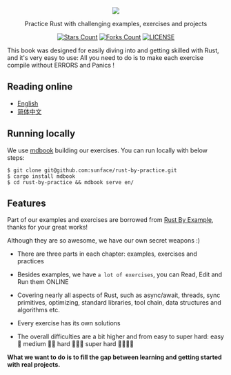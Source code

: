 <div align="center">
    <img  src="https://github.com/sunface/rust-by-practice/blob/master/en/assets/header.jpg?raw=true">
</div>
    
<p align="center">Practice Rust with challenging examples, exercises and projects</p>
    
<div align="center">

[![Stars Count](https://img.shields.io/github/stars/sunface/rust-by-practice?style=flat)](https://github.com/sunface/rust-by-practice/stargazers) [![Forks Count](https://img.shields.io/github/forks/sunface/rust-by-practice.svg?style=flat)](https://github.com/naaive/orange/network/members)
[![LICENSE](https://img.shields.io/badge/license-mit-green?style=flat)](https://github.com/sunface/rust-by-practice/blob/master/LICENSE)
</div>

This book was designed for easily diving into and getting skilled with Rust, and it's very easy to use: All you need to do is to make each exercise compile without ERRORS and Panics !


## Reading online

- [English](https://practice.rs)
- [简体中文](https://zh.practice.rs)


## Running locally

We use [mdbook](https://rust-lang.github.io/mdBook/) building our exercises. You can run locally with below steps:
```shell
$ git clone git@github.com:sunface/rust-by-practice.git
$ cargo install mdbook
$ cd rust-by-practice && mdbook serve en/ 
```

## Features

Part of our examples and exercises are borrowed from [Rust By Example](https://github.com/rust-lang/rust-by-example), thanks for your great works!

Although they are so awesome, we have our own secret weapons :)

- There are three parts in each chapter: examples, exercises and practices

- Besides examples, we have `a lot of exercises`, you can Read, Edit and Run them ONLINE

- Covering nearly all aspects of Rust, such as async/await, threads, sync primitives, optimizing, standard libraries, tool chain, data structures and algorithms etc.

- Every exercise has its own solutions

- The overall difficulties are a bit higher and from easy to super hard: easy 🌟 medium 🌟🌟 hard 🌟🌟🌟 super hard 🌟🌟🌟🌟

**What we want to do is to fill the gap between learning and getting started with real projects.**
